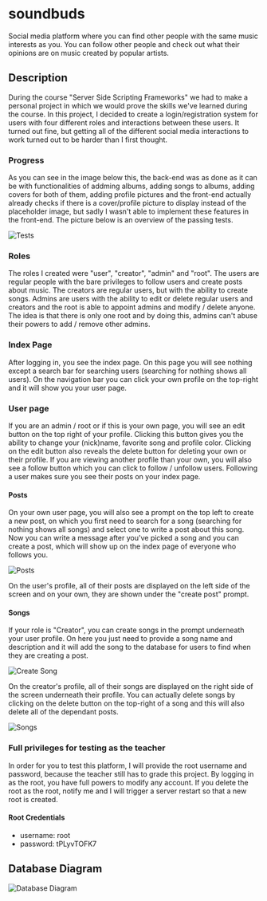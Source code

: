 # soundbuds
Social media platform where you can find other people with the same music interests as you. You can follow other people and check out what their opinions are on music created by popular artists.

## Description
During the course "Server Side Scripting Frameworks" we had to make a personal project in which we would prove the skills we've learned during the course. In this project, I decided to create a login/registration system for users with four different roles and interactions between these users. It turned out fine, but getting all of the different social media interactions to work turned out to be harder than I first thought.

### Progress
As you can see in the image below this, the back-end was as done as it can be with functionalities of addming albums, adding songs to albums, adding covers for both of them, adding profile pictures and the front-end actually already checks if there is a cover/profile picture to display instead of the placeholder image, but sadly I wasn't able to implement these features in the front-end. The picture below is an overview of the passing tests.

![Tests](documentation/tests.png)

### Roles
The roles I created were "user", "creator", "admin" and "root". The users are regular people with the bare privileges to follow users and create posts about music. The creators are regular users, but with the ability to create songs. Admins are users with the ability to edit or delete regular users and creators and the root is able to appoint admins and modify / delete anyone. The idea is that there is only one root and by doing this, admins can't abuse their powers to add / remove other admins.

### Index Page
After logging in, you see the index page. On this page you will see nothing except a search bar for searching users (searching for nothing shows all users). On the navigation bar you can click your own profile on the top-right and it will show you your user page.

### User page
If you are an admin / root or if this is your own page, you will see an edit button on the top right of your profile. Clicking this button gives you the ability to change your (nick)name, favorite song and profile color. Clicking on the edit button also reveals the delete button for deleting your own or their profile. If you are viewing another profile than your own, you will also see a follow button which you can click to follow / unfollow users. Following a user makes sure you see their posts on your index page.

#### Posts
On your own user page, you will also see a prompt on the top left to create a new post, on which you first need to search for a song (searching for nothing shows all songs) and select one to write a post about this song. Now you can write a message after you've picked a song and you can create a post, which will show up on the index page of everyone who follows you.

![Posts](documentation/posts.png)

On the user's profile, all of their posts are displayed on the left side of the screen and on your own, they are shown under the "create post" prompt.

#### Songs
If your role is "Creator", you can create songs in the prompt underneath your user profile. On here you just need to provide a song name and description and it will add the song to the database for users to find when they are creating a post.

![Create Song](documentation/create_song.png)

On the creator's profile, all of their songs are displayed on the right side of the screen underneath their profile. You can actually delete songs by clicking on the delete button on the top-right of a song and this will also delete all of the dependant posts.

![Songs](documentation/songs.png)

### Full privileges for testing as the teacher
In order for you to test this platform, I will provide the root username and password, because the teacher still has to grade this project. By logging in as the root, you have full powers to modify any account. If you delete the root as the root, notify me and I will trigger a server restart so that a new root is created.

#### Root Credentials
- username: root
- password: tPLyvTOFK7

## Database Diagram
![Database Diagram](documentation/database_diagram/SSSF%20Personal%20Project%20Diagram.jpg)
